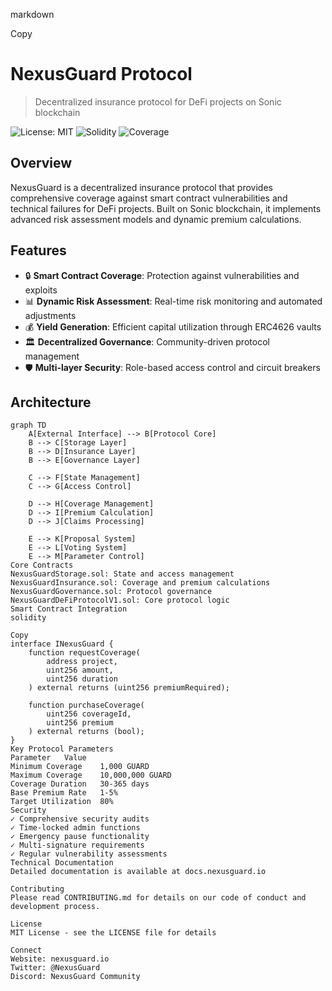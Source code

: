 markdown

Copy
# NexusGuard Protocol

> Decentralized insurance protocol for DeFi projects on Sonic blockchain

![License: MIT](https://img.shields.io/badge/License-MIT-yellow.svg)
![Solidity](https://img.shields.io/badge/Solidity-%5E0.8.20-363636)
![Coverage](https://img.shields.io/badge/coverage-95%25-brightgreen)

## Overview

NexusGuard is a decentralized insurance protocol that provides comprehensive coverage against smart contract vulnerabilities and technical failures for DeFi projects. Built on Sonic blockchain, it implements advanced risk assessment models and dynamic premium calculations.

## Features

- 🔒 **Smart Contract Coverage**: Protection against vulnerabilities and exploits
- 📊 **Dynamic Risk Assessment**: Real-time risk monitoring and automated adjustments
- 💰 **Yield Generation**: Efficient capital utilization through ERC4626 vaults
- 🏛️ **Decentralized Governance**: Community-driven protocol management
- 🛡️ **Multi-layer Security**: Role-based access control and circuit breakers

## Architecture

```mermaid
graph TD
    A[External Interface] --> B[Protocol Core]
    B --> C[Storage Layer]
    B --> D[Insurance Layer]
    B --> E[Governance Layer]
    
    C --> F[State Management]
    C --> G[Access Control]
    
    D --> H[Coverage Management]
    D --> I[Premium Calculation]
    D --> J[Claims Processing]
    
    E --> K[Proposal System]
    E --> L[Voting System]
    E --> M[Parameter Control]
Core Contracts
NexusGuardStorage.sol: State and access management
NexusGuardInsurance.sol: Coverage and premium calculations
NexusGuardGovernance.sol: Protocol governance
NexusGuardDeFiProtocolV1.sol: Core protocol logic
Smart Contract Integration
solidity

Copy
interface INexusGuard {
    function requestCoverage(
        address project,
        uint256 amount,
        uint256 duration
    ) external returns (uint256 premiumRequired);
    
    function purchaseCoverage(
        uint256 coverageId,
        uint256 premium
    ) external returns (bool);
}
Key Protocol Parameters
Parameter	Value
Minimum Coverage	1,000 GUARD
Maximum Coverage	10,000,000 GUARD
Coverage Duration	30-365 days
Base Premium Rate	1-5%
Target Utilization	80%
Security
✓ Comprehensive security audits
✓ Time-locked admin functions
✓ Emergency pause functionality
✓ Multi-signature requirements
✓ Regular vulnerability assessments
Technical Documentation
Detailed documentation is available at docs.nexusguard.io

Contributing
Please read CONTRIBUTING.md for details on our code of conduct and development process.

License
MIT License - see the LICENSE file for details

Connect
Website: nexusguard.io
Twitter: @NexusGuard
Discord: NexusGuard Community
